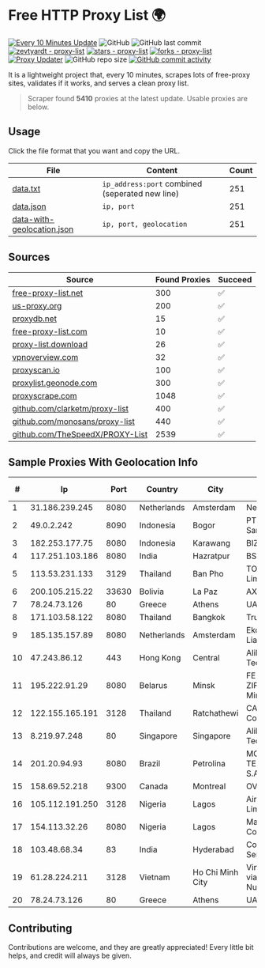
# Free HTTP Proxy List 🌍

[![Every 10 Minutes Update](https://github.com/mertguvencli/http-proxy-list/actions/workflows/main.yml/badge.svg?branch=main)](https://github.com/mertguvencli/http-proxy-list/actions/workflows/main.yml)
![GitHub](https://img.shields.io/github/license/mertguvencli/http-proxy-list)
![GitHub last commit](https://img.shields.io/github/last-commit/mertguvencli/http-proxy-list)
[![zevtyardt - proxy-list](https://img.shields.io/static/v1?label=zevtyardt&message=proxy-list&color=blue&logo=github)](https://github.com/zevtyardt/proxy-list "Go to GitHub repo")
[![stars - proxy-list](https://img.shields.io/github/stars/zevtyardt/proxy-list?style=social)](https://github.com/zevtyardt/proxy-list)
[![forks - proxy-list](https://img.shields.io/github/forks/zevtyardt/proxy-list?style=social)](https://github.com/zevtyardt/proxy-list)
[![Proxy Updater](https://github.com/zevtyardt/proxy-list/workflows/Proxy%20Updater/badge.svg)](https://github.com/zevtyardt/proxy-list/actions?query=workflow:"Proxy+Updater")
![GitHub repo size](https://img.shields.io/github/repo-size/zevtyardt/proxy-list)
[![GitHub commit activity](https://img.shields.io/github/commit-activity/m/zevtyardt/proxy-list?logo=commits)](https://github.com/zevtyardt/proxy-list/commits/main)

It is a lightweight project that, every 10 minutes, scrapes lots of free-proxy sites, validates if it works, and serves a clean proxy list.

> Scraper found **5410** proxies at the latest update. Usable proxies are below.

## Usage

Click the file format that you want and copy the URL.

|File|Content|Count|
|----|-------|-----|
|[data.txt](https://raw.githubusercontent.com/mertguvencli/http-proxy-list/main/proxy-list/data.txt)|`ip_address:port` combined (seperated new line)|251|
|[data.json](https://raw.githubusercontent.com/mertguvencli/http-proxy-list/main/proxy-list/data.json)|`ip, port`|251|
|[data-with-geolocation.json](https://raw.githubusercontent.com/mertguvencli/http-proxy-list/main/proxy-list/data-with-geolocation.json)|`ip, port, geolocation`|251|

## Sources

|Source|Found Proxies|Succeed|
|------|-------------|-------|
|[free-proxy-list.net](https://free-proxy-list.net)|300|✅|
|[us-proxy.org](https://www.us-proxy.org)|200|✅|
|[proxydb.net](http://proxydb.net)|15|✅|
|[free-proxy-list.com](https://free-proxy-list.com/?page=&port=&type%5B%5D=http&type%5B%5D=https&up_time=0&search=Search)|10|✅|
|[proxy-list.download](https://www.proxy-list.download/HTTP)|26|✅|
|[vpnoverview.com](https://vpnoverview.com/privacy/anonymous-browsing/free-proxy-servers)|32|✅|
|[proxyscan.io](https://www.proxyscan.io)|100|✅|
|[proxylist.geonode.com](https://proxylist.geonode.com/api/proxy-list?limit=300&page=1&sort_by=lastChecked&sort_type=desc&protocols=http,https)|300|✅|
|[proxyscrape.com](https://api.proxyscrape.com/v2/?request=displayproxies&protocol=http&timeout=10000&country=all&ssl=all&anonymity=all)|1048|✅|
|[github.com/clarketm/proxy-list](https://raw.githubusercontent.com/clarketm/proxy-list/master/proxy-list-raw.txt)|400|✅|
|[github.com/monosans/proxy-list](https://raw.githubusercontent.com/monosans/proxy-list/main/proxies/http.txt)|440|✅|
|[github.com/TheSpeedX/PROXY-List](https://raw.githubusercontent.com/TheSpeedX/PROXY-List/master/http.txt)|2539|✅|


## Sample Proxies With Geolocation Info

|#|Ip|Port|Country|City|Internet Service Provider|
|-|--|----|-------|----|-------------------------|
|1|31.186.239.245|8080|Netherlands|Amsterdam|NetSkope Inc|
|2|49.0.2.242|8090|Indonesia|Bogor|PT Usaha Adi Sanggoro|
|3|182.253.177.75|8080|Indonesia|Karawang|BIZNET|
|4|117.251.103.186|8080|India|Hazratpur|BSNL Internet|
|5|113.53.231.133|3129|Thailand|Ban Pho|TOT Public Company Limited|
|6|200.105.215.22|33630|Bolivia|La Paz|AXS Bolivia S. A.|
|7|78.24.73.126|80|Greece|Athens|UAB Porenta|
|8|171.103.58.122|8080|Thailand|Bangkok|True Internet Co., Ltd.|
|9|185.135.157.89|8080|Netherlands|Amsterdam|Ekotrans Limited Liability Company|
|10|47.243.86.12|443|Hong Kong|Central|Alibaba (US) Technology Co., Ltd.|
|11|195.222.91.29|8080|Belarus|Minsk|FE "ALTERNATIVNAYA ZIFROVAYA SET" Minsk|
|12|122.155.165.191|3128|Thailand|Ratchathewi|CAT Telecom Public Company Limited|
|13|8.219.97.248|80|Singapore|Singapore|Alibaba (US) Technology Co., Ltd.|
|14|201.20.94.93|8080|Brazil|Petrolina|MOB SERVICOS DE TELECOMUNICACOES S.A.|
|15|158.69.52.218|9300|Canada|Montreal|OVH SAS|
|16|105.112.191.250|3128|Nigeria|Lagos|Airtel Networks Limited|
|17|154.113.32.26|8080|Nigeria|Lagos|Mainone Cable Company|
|18|103.48.68.34|83|India|Hyderabad|Country Online Services PVT LTD|
|19|61.28.224.211|3128|Vietnam|Ho Chi Minh City|Vinadata broadcast via vinagame AS Number|
|20|78.24.73.126|80|Greece|Athens|UAB Porenta|



## Contributing

Contributions are welcome, and they are greatly appreciated! Every
little bit helps, and credit will always be given.

